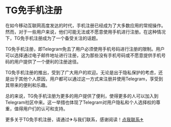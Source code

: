 # TG免手机注册

在如今移动互联网高度发达的时代，手机注册已经成为了大多数应用的常规操作。然而，对于一些用户来说，他们可能无法或不愿意使用手机进行注册。在这种情况下，TG免手机注册成为了一个备受关注的话题。

TG免手机注册，即Telegram免去了用户必须使用手机号码进行注册的限制。用户可以选择通过电子邮件地址进行注册，这为那些没有手机号码或不愿意提供手机号码的用户提供了一个便利的注册途径。

TG免手机注册的推出，受到了广大用户的欢迎。无论是出于隐私保护的考虑，还是出于其他个人原因，用户都可以通过这一方式来注册并使用Telegram，享受到其带来的便利和乐趣。

总的来说，TG免手机注册为更多的用户提供了便利，使得更多的人可以加入到Telegram社区中来。这一举措也体现了Telegram对用户隐私和个人选择权的尊重，值得用户们的认可和支持。

更多关于TG免手机注册，请通过✈与我们联系，感谢阅读！[点我联系✈](https://wap.G208.com)